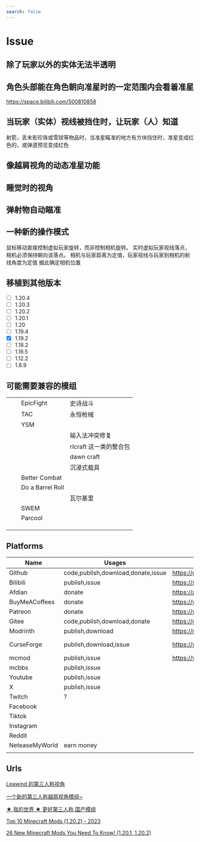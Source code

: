 ```yaml
---
search: false
---
```


# Issue

## 除了玩家以外的实体无法半透明

## 角色头部能在角色朝向准星时的一定范围内会看着准星

https://space.bilibili.com/500810858

## 当玩家（实体）视线被挡住时，让玩家（人）知道

射箭，丢末影珍珠或雪球等物品时，当准星瞄准的地方有方块挡住时，准星变成红色的，或弹道预览变成红色

## 像越肩视角的动态准星功能

## 睡觉时的视角

## 弹射物自动瞄准

## 一种新的操作模式

鼠标移动直接控制虚拟玩家旋转，而非控制相机旋转。
实时虚拟玩家视线落点，相机必须保持朝向该落点。
相机与玩家距离为定值，玩家视线与玩家到相机的射线角度为定值
据此确定相机位置

## 移植到其他版本

-   [ ] 1.20.4
-   [ ] 1.20.3
-   [ ] 1.20.2
-   [ ] 1.20.1
-   [ ] 1.20
-   [ ] 1.19.4
-   [x] 1.19.2
-   [ ] 1.18.2
-   [ ] 1.16.5
-   [ ] 1.12.2
-   [ ] 1.8.9

## 可能需要兼容的模组

|     |     |                  |                        |
| --- | --- | ---------------- | ---------------------- |
|     |     | EpicFight        | 史诗战斗               |
|     |     | TAC              | 永恒枪械               |
|     |     | YSM              |                        |
|     |     |                  | 输入法冲突修复         |
|     |     |                  | rlcraft 这一类的整合包 |
|     |     |                  | dawn craft             |
|     |     |                  | 沉浸式载具             |
|     |     | Better Combat    |                        |
|     |     | Do a Barrel Roll |                        |
|     |     |                  | 瓦尔基里               |
|     |     | SWEM             |                        |
|     |     | Parcool          |                        |
|     |     |                  |                        |
|     |     |                  |                        |
|     |     |                  |                        |

## Platforms

| Name           | Usages                             | my url                                              | proj url                                                          |     |     |     |     |     |     |
| -------------- | ---------------------------------- | --------------------------------------------------- | ----------------------------------------------------------------- | --- | --- | --- | --- | --- | --- |
| Github         | code,publish,download,donate,issue | https://github.com/LEAWIND                          | https://github.com/LEAWIND/Third-Person                           |     |     |     |     |     |     |
| Bilibili       | publish,issue                      | https://space.bilibili.com/314412977                | https://www.bilibili.com/video/BV1Fg4y1R7ow                       |     |     |     |     |     |     |
| Afdian         | donate                             | https://afdian.net/a/Leawind                        |                                                                   |     |     |     |     |     |     |
| BuyMeACoffees  | donate                             | https://www.buymeacoffee.com/leawind                |                                                                   |     |     |     |     |     |     |
| Patreon        | donate                             | https://www.patreon.com/user/about?u=67288519       | https://www.patreon.com/                                          |     |     |     |     |     |     |
| Gitee          | code,publish,download,donate       | https://gitee.com/leawind                           |                                                                   |     |     |     |     |     |     |
| Modrinth       | publish,download                   | https://modrinth.com/user/leawind                   |                                                                   |     |     |     |     |     |     |
| CurseForge     | publish,download,issue             | https://www.curseforge.com/members/leawind/projects | https://www.curseforge.com/minecraft/mc-mods/leawind-third-person |     |     |     |     |     |     |
| mcmod          | publish,issue                      | https://www.mcmod.cn/class/12699.html               | https://www.mcmod.cn/class/12699.html                             |     |     |     |     |     |     |
| mcbbs          | publish,issue                      |                                                     |                                                                   |     |     |     |     |     |     |
| Youtube        | publish,issue                      |                                                     |                                                                   |     |     |     |     |     |     |
| X              | publish,issue                      |                                                     |                                                                   |     |     |     |     |     |     |
| Twitch         | ?                                  |                                                     |                                                                   |     |     |     |     |     |     |
| Facebook       |                                    |                                                     |                                                                   |     |     |     |     |     |     |
| Tiktok         |                                    |                                                     |                                                                   |     |     |     |     |     |     |
| Instagram      |                                    |                                                     |                                                                   |     |     |     |     |     |     |
| Reddit         |                                    |                                                     |                                                                   |     |     |     |     |     |     |
| NeteaseMyWorld | earn money                         |                                                     |                                                                   |     |     |     |     |     |     |
|                |                                    |                                                     |                                                                   |     |     |     |     |     |     |

## Urls

[Leawind 的第三人称视角](http://doc-notedev.s/ThirdPersonPerspective)

[一个新的第三人称越肩视角模组~](https://www.bilibili.com/video/BV1Fg4y1R7ow)

[★ 我的世界 ★ 更好第三人称 国产模组](https://www.bilibili.com/video/BV17Q4y1x7ow)

[Top 10 Minecraft Mods (1.20.2) - 2023](https://www.youtube.com/watch?v=hBpVYqfyeNM&t=57s)

[26 New Minecraft Mods You Need To Know! (1.20.1, 1.20.2)](https://www.youtube.com/watch?v=m872UIPrD-A)
